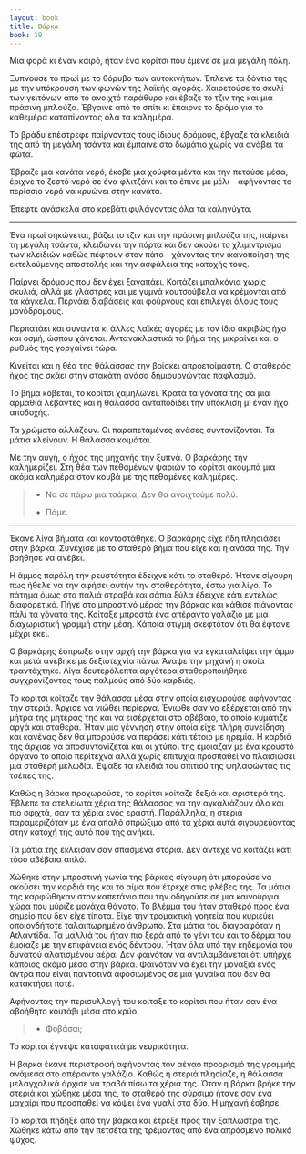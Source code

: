 ```yaml
---
layout: book
title: Βάρκα
book: 19
---
```

Μια φορά κι έναν καιρό, ήταν ένα κορίτσι που έμενε σε μια μεγάλη πόλη.

Ξυπνούσε το πρωί με το θόρυβο των αυτοκινήτων. Έπλενε τα δόντια της με την υπόκρουση των φωνών της λαϊκής αγοράς. Χαιρετούσε το σκυλί των γειτόνων από το ανοιχτό παράθυρο και έβαζε το τζιν της και μια πράσινη μπλούζα. Έβγαινε από το σπίτι κι έπαιρνε το δρόμο για το καθεμέρα καταπίνοντας όλα τα καλημέρα.

Το βράδυ επέστρεφε παίρνοντας τους ίδιους δρόμους, έβγαζε τα κλειδιά της από τη μεγάλη τσάντα και έμπαινε στο δωμάτιο χωρίς να ανάβει τα φώτα.

Έβραζε μια κανάτα νερό, έκοβε μια χούφτα μέντα και την πετούσε μέσα, έριχνε το ζεστό νερό σε ένα φλιτζάνι και το έπινε με μέλι - αφήνοντας το περίσσιο νερό να κρυώνει στην κανάτα.

Έπεφτε ανάσκελα στο κρεβάτι φυλάγοντας όλα τα καληνύχτα.

* * * * *

Ένα πρωί σηκώνεται, βάζει το τζιν και την πράσινη μπλούζα της, παίρνει τη μεγάλη τσάντα, κλειδώνει την πόρτα και δεν ακούει το χλιμίντρισμα των κλειδιών καθώς πέφτουν στον πάτο - χάνοντας την ικανοποίηση της εκτελούμενης αποστολής και την ασφάλεια της κατοχής τους.

Παίρνει δρόμους που δεν έχει ξαναπάει. Κοιτάζει μπαλκόνια χωρίς σκυλιά, αλλά με γλάστρες και με γυμνά κουτσούβελα να κρέμονται από τα κάγκελα. Περνάει διαβάσεις και φούρνους και επιλέγει όλους τους μονόδρομους.

Περπατάει και συναντά κι άλλες λαϊκές αγορές με τον ίδιο ακριβώς ήχο και οσμή, ώσπου χάνεται. Αντανακλαστικά το βήμα της μικραίνει και ο ρυθμός της γοργαίνει τώρα.

Κινείται και η θέα της θάλασσας την βρίσκει απροετοίμαστη. Ο σταθερός ήχος της σκάει στην στακάτη ανάσα δημιουργώντας παφλασμό.

Το βήμα κόβεται, το κορίτσι χαμηλώνει. Κρατά τα γόνατα της σα μια αρμαθιά λεβάντες και η θάλασσα ανταποδίδει την υπόκλιση μ’ έναν ήχο αποδοχής.

Τα χρώματα αλλάζουν. Οι παραπεταμένες ανάσες συντονίζονται. Τα μάτια κλείνουν. Η θάλασσα κοιμάται.

Με την αυγή, ο ήχος της μηχανής την ξυπνά. Ο βαρκάρης την καλημερίζει. Στη θέα των πεθαμένων ψαριών το κορίτσι ακουμπά μια ακόμα καλημέρα στον κουβά με της πεθαμένες καλημέρες.

> - Να σε πάρω μια τσάρκα; Δεν θα ανοιχτούμε πολύ.
>
> - Πάμε.

* * * * *

Έκανε λίγα βήματα και κοντοστάθηκε. Ο βαρκάρης είχε ήδη πλησιάσει στην βάρκα. Συνέχισε με το σταθερό βήμα που είχε και η ανάσα της. Την βοήθησε να ανέβει.

Η άμμος παρόλη την ρευστότητα έδειχνε κάτι το σταθερό. Ήτανε σίγουρη πως ήθελε να την αφήσει αυτήν την σταθερότητα, έστω για λίγο. Το πάτημα όμως στα παλιά στραβά και σάπια ξύλα έδειχνε κάτι εντελώς διαφορετικό. Πήγε στο μπροστινό μέρος την βάρκας και κάθισε πιάνοντας πάλι τα γόνατα της. Κοίταξε μπροστά ένα απέραντο γαλάζιο με μια διαχωριστική γραμμή στην μέση. Κάποια στιγμή σκεφτόταν ότι θα έφτανε μέχρι εκεί.

Ο βαρκάρης έσπρωξε στην αρχή την βάρκα για να εγκαταλείψει την άμμο και μετά ανέβηκε με δεξιοτεχνία πάνω. Άναψε την μηχανή η οποία τραντάχτηκε. Λίγα δευτερόλεπτα αργότερα σταθεροποιήθηκε συγχρονίζοντας τους παλμούς από δύο καρδιές.

Το κορίτσι κοίταζε την θάλασσα μέσα στην οποία εισχωρούσε αφήνοντας την στεριά. Άρχισε να νιώθει περίεργα. Ένιωθε σαν να εξέρχεται από την μήτρα της μητέρας της και να εισέρχεται στο αβέβαιο, το οποίο κυμάτιζε αργά και σταθερά. Ήταν μια γέννηση στην οποία είχε πλήρη συνείδηση και κανένας δεν θα μπορούσε να περάσει κάτι τέτοιο με ηρεμία. Η καρδιά της άρχισε να αποσυντονίζεται και οι χτύποι της έμοιαζαν με ένα κρουστό όργανο το οποίο περίτεχνα αλλά χωρίς επιτυχία προσπαθεί να πλαισιώσει μια σταθερή μελωδία. Έψαξε τα κλειδιά του σπιτιού της ψηλαφώντας τις τσέπες της.

Καθώς η βάρκα προχωρούσε, το κορίτσι κοίταζε δεξιά και αριστερά της. Έβλεπε τα ατελείωτα χέρια της θάλασσας να την αγκαλιάζουν όλο και πιο σφιχτά, σαν τα χέρια ενός εραστή. Παράλληλα, η στεριά παραμεριζόταν με ένα απαλό σπρώξιμο από τα χέρια αυτά σιγουρεύοντας στην κατοχή της αυτό που της ανήκει.

Τα μάτια της έκλεισαν σαν σπασμένα στόρια. Δεν άντεχε να κοιτάζει κάτι τόσο αβέβαια απλό.

Χώθηκε στην μπροστινή γωνία της βάρκας σίγουρη ότι μπορούσε να ακούσει την καρδιά της και το αίμα που έτρεχε στις φλέβες της. Τα μάτια της καρφώθηκαν στον καπετάνιο που την οδηγούσε σε μια καινούργια χώρα που μύριζε μονάχα θάνατο. Το βλέμμα του ήταν σταθερό προς ένα σημείο που δεν είχε τίποτα. Είχε την τρομακτική γοητεία που κυριεύει οποιονδήποτε ταλαιπωρημένο άνθρωπο. Στα μάτια του διαγραφόταν η Ατλαντίδα. Τα μαλλιά του ήταν πιο ξερά από το γένι του και το δέρμα του έμοιαζε με την επιφάνεια ενός δέντρου. Ήταν όλα υπό την κηδεμονία του δυνατού αλατισμένου αέρα. Δεν φαινόταν να αντιλαμβάνεται ότι υπήρχε κάποιος ακόμα μέσα στην βάρκα. Φαινόταν να έχει την μοναξιά ενός άντρα που είναι παντοτινά αφοσιωμένος σε μια γυναίκα που δεν θα κατακτήσει ποτέ.

Αφήνοντας την περισυλλογή του κοίταξε το κορίτσι που ήταν σαν ένα αβοήθητο κουτάβι μέσα στο κρύο.

> - Φοβάσαι;

Το κορίτσι έγνεψε καταφατικά με νευρικότητα.

Η βάρκα έκανε περιστροφή αφήνοντας τον αέναο προορισμό της γραμμής ανάμεσα στο απέραντο γαλάζιο. Καθώς η στεριά πλησίαζε, η θάλασσα μελαγχολικά άρχισε να τραβά πίσω τα χέρια της. Όταν η βάρκα βρήκε την στεριά και χώθηκε μέσα της, το σταθερό της σύρσιμο ήτανε σαν ένα μαχαίρι που προσπαθεί να κόψει ένα γυαλί στα δύο. Η μηχανή έσβησε.

Το κορίτσι πήδηξε από την βάρκα και έτρεξε προς την ξαπλώστρα της. Χώθηκε κάτω από την πετσέτα της τρέμοντας από ένα απρόσμενο πολικό ψύχος.
